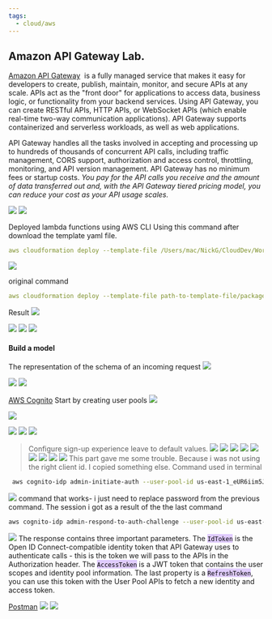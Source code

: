 ```yaml
---
tags:
  - cloud/aws
---
```

## Amazon API Gateway Lab. 
[Amazon API Gateway](https://docs.aws.amazon.com/vpc/latest/userguide/what-is-amazon-vpc.html)  is a fully managed service that makes it easy for developers to create, publish, maintain, monitor, and secure APIs at any scale. APIs act as the "front door" for applications to access data, business logic, or functionality from your backend services. Using API Gateway, you can create RESTful APIs, HTTP APIs, or WebSocket APIs (which enable real-time two-way communication applications). API Gateway supports containerized and serverless workloads, as well as web applications.

API Gateway handles all the tasks involved in accepting and processing up to hundreds of thousands of concurrent API calls, including traffic management, CORS support, authorization and access control, throttling, monitoring, and API version management. API Gateway has no minimum fees or startup costs. *You pay for the API calls you receive and the amount of data transferred out and, with the API Gateway tiered pricing model, you can reduce your cost as your API usage scales.*

![](https://i.imgur.com/wXNKbVs.png)
![](https://i.imgur.com/Ow4EMXt.png)


Deployed lambda functions using AWS CLI
	Using this command after download the template yaml file.

```yaml
aws cloudformation deploy --template-file /Users/mac/NickG/CloudDev/Workshops/General-Immersion-Workshop/packaged-template.yaml --stack-name serverless-immersion-day-stack --capabilities CAPABILITY_IAM
```
![](https://i.imgur.com/tXLf7Fv.png)

original command
```yaml
aws cloudformation deploy --template-file path-to-template-file/packaged-template.yaml --stack-name serverless-immersion-day-stack --capabilities CAPABILITY_IAM
```
Result 
![](https://i.imgur.com/HEMgNDb.png)


![](https://i.imgur.com/NCeLLOh.png)
![](https://i.imgur.com/7jjTZib.png)
![](https://i.imgur.com/cio8YD2.png)
#### Build a model
The representation of the schema of an incoming request 
![](https://i.imgur.com/7F8oCBA.png)

![](https://i.imgur.com/g6G99xu.png)
![](https://i.imgur.com/KCC0HLF.png)

[AWS Cognito](#)
Start by creating user pools
![](https://i.imgur.com/7llMGs3.png)

![](https://i.imgur.com/GXsFVE0.png)

![](https://i.imgur.com/NmM5NCa.png)
![](https://i.imgur.com/ATmONm3.png)
![](https://i.imgur.com/u2TLTWb.png)
> Configure sign-up experience leave to default values. 
![](https://i.imgur.com/TV6GIZR.png)
![](https://i.imgur.com/Fk7mlqN.png)
![](https://i.imgur.com/O6hM7IF.png)
![](https://i.imgur.com/hGu79Jg.png)
![](https://i.imgur.com/1e9PuEL.png)
![](https://i.imgur.com/ue1OT5v.png)
![](https://i.imgur.com/PB7jZD2.png)
![](https://i.imgur.com/U2VUOdA.png)
![](https://i.imgur.com/eHeuxx3.png)
This part gave me some trouble. Because i was not using the right client id. I copied something else. 
Command used in terminal
```bash
 aws cognito-idp admin-initiate-auth --user-pool-id us-east-1_eUR6iim5J --client-id 2qsvlnafjn6oa5oavf6k55ghm5 --auth-flow ADMIN_NO_SRP_AUTH --auth-parameters 'USERNAME=nmaina55@gmail.com,PASSWORD="testUser123!"'
```

![](https://i.imgur.com/dvkp41N.png)
command that works- i just need to replace password from the previous command. The session i got as a result of the the last command
```bash
aws cognito-idp admin-respond-to-auth-challenge --user-pool-id us-east-1_eUR6iim5J --client-id 2qsvlnafjn6oa5oavf6k55ghm5 --challenge-name NEW_PASSWORD_REQUIRED --challenge-response "USERNAME=nmaina55@gmail.com,NEW_PASSWORD=*G9#tvaXxvBN84n5" --session "AYABeFxSbWsudiYVI8DNYyxS3mwAHQABAAdTZXJ2aWNlABBDb2duaXRvVXNlclBvb2xzAAEAB2F3cy1rbXMAS2Fybjphd3M6a21zOnVzLWVhc3QtMTo3NDU2MjM0Njc1NTU6a2V5L2IxNTVhZmNhLWJmMjktNGVlZC1hZmQ4LWE5ZTA5MzY1M2RiZQC4AQIBAHgDHnKSW2nDRJSDSLf55TGFyX5On_wV32whMfiMxuCEIAHPpj63ufEDgk5M2DqYjcuXAAAAfjB8BgkqhkiG9w0BBwagbzBtAgEAMGgGCSqGSIb3DQEHATAeBglghkgBZQMEAS4wEQQMDd9yQSznyGWRYwPbAgEQgDspfUCb9TmEzUJbee6aY0yv8oHOIPVBZAHd6NnDV3pj29teX60B4O4TZSOUi_HIZxlgcFi-wq-Q96siWwIAAAAADAAAEAAAAAAAAAAAAAAAAAAzZUdTFmOy8tB7NJqvOEhc_____wAAAAEAAAAAAAAAAAAAAAEAAADVwBiJugKaiRXQvaJljl8iRUMGbx0eM6SR7adwAEW2G_hzv_RExfUyzAqutL3zTer4xqDWP_NpsfONlmmvggDc-m0suO3q-6dOHUPlUyQ7DuJ6FBUj2qJDOHRbsr82qCF1IZoZzGf-4j3o967xaCTT5yqmbCoJsnMJQBYYcvsbKYOOy4ab4njVUKsXdnGcp0wB2j6e2aT0ZXA5GCpiiNAesDjJd8HDluQ_fwRjeOf7OTVG77LgGrcbR1KD1F9Vr54h1nYtJhjcIRnVJngRhAtlPNlC-9FT70mTl9S64pD4YU9dZ992dQ"
```
![](https://i.imgur.com/J61xO5d.png)
The response contains three important parameters. 
The <mark style="background: #D2B3FFA6;">`IdToken`</mark> is the Open ID Connect-compatible identity token that API Gateway uses to authenticate calls - this is the token we will pass to the APIs in the Authorization header. 
The <mark style="background: #D2B3FFA6;">`AccessToken`</mark> is a JWT token that contains the user scopes and identity pool information. 
The last property is a <mark style="background: #D2B3FFA6;">`RefreshToken`</mark>, you can use this token with the User Pool APIs to fetch a new identity and access token.

[Postman](#)
![](https://i.imgur.com/bG4EzZR.png)
![](https://i.imgur.com/cqlPGsj.png)

